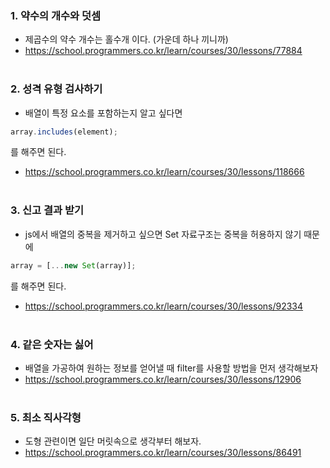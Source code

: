 ### 1. 약수의 개수와 덧셈

- 제곱수의 약수 개수는 홀수개 이다. (가운데 하나 끼니까)
- https://school.programmers.co.kr/learn/courses/30/lessons/77884
  <br/><br/>

### 2. 성격 유형 검사하기

- 배열이 특정 요소를 포함하는지 알고 싶다면

```javascript
array.includes(element);
```

를 해주면 된다.

- https://school.programmers.co.kr/learn/courses/30/lessons/118666
  <br/><br/>

### 3. 신고 결과 받기

- js에서 배열의 중복을 제거하고 싶으면 Set 자료구조는 중복을 허용하지 않기 때문에

```javascript
array = [...new Set(array)];
```

를 해주면 된다.

- https://school.programmers.co.kr/learn/courses/30/lessons/92334
  <br/><br/>

### 4. 같은 숫자는 싫어

- 배열을 가공하여 원하는 정보를 얻어낼 때 filter를 사용할 방법을 먼저 생각해보자
- https://school.programmers.co.kr/learn/courses/30/lessons/12906
  <br/><br/>

### 5. 최소 직사각형

- 도형 관련이면 일단 머릿속으로 생각부터 해보자.
- https://school.programmers.co.kr/learn/courses/30/lessons/86491
